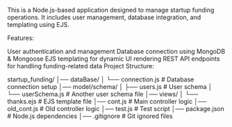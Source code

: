 This is a Node.js-based application designed to manage startup funding operations. It includes user management, database integration, and templating using EJS.

Features:

User authentication and management
Database connection using MongoDB & Mongoose
EJS templating for dynamic UI rendering
REST API endpoints for handling funding-related data
Project Structure:

startup_funding/
│── dataBase/
│   └── connection.js  # Database connection setup
│── model/schema/
│   ├── users.js       # User schema
│   └── userSchema.js  # Another user schema file
│── views/
│   └── thanks.ejs     # EJS template file
│── cont.js            # Main controller logic
│── old_cont.js        # Old controller logic
│── test.js            # Test script
│── package.json       # Node.js dependencies
│── .gitignore         # Git ignored files

